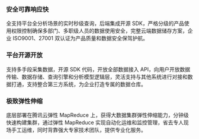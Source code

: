 ### 安全可靠响应快
全支持平台全分析场景的实时秒级查询，后端集成开源 SDK，严格分级的产品使用权限控制确保多部门、多职级人员的数据使用安全，完整云端数据储存方案，企业 ISO9001、27001 双认证为产品质量和数据安全保驾护航。

### 平台开源开放
支持多手段采集数据，开源 SDK 代码，开放全部数据接入 API，向用户开放数据传输、数据存储、查询引擎和分析模型逻辑层，灵活支持与其他系统进行对接和数据打通，支持整合第三方系统，为企业打造专属的数据仓库。

### 极致弹性伸缩
底层部署在腾讯云弹性 MapReduce 上，获得大数据集群弹性伸缩能力，分钟级快速构建集群，通过弹性 MapReduce 实现自动化运维和监控管理，省去专人现场手工运维，同时背靠强大专家技术团队，提供专业化服务。
